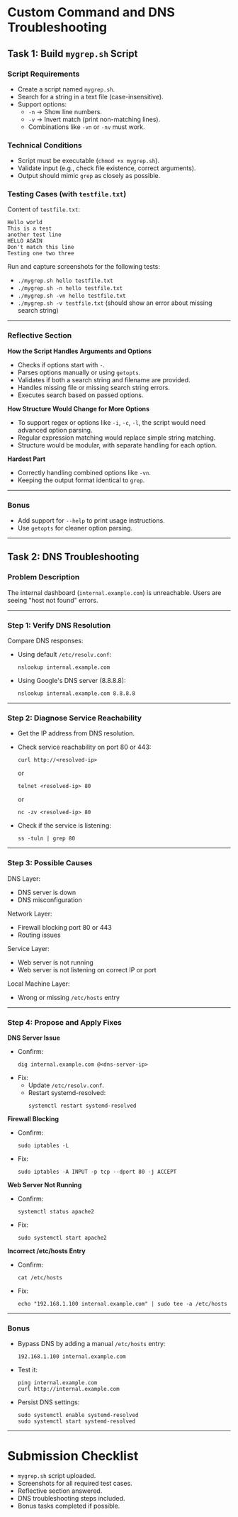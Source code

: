# Custom Command and DNS Troubleshooting

## Task 1: Build `mygrep.sh` Script

### Script Requirements
- Create a script named `mygrep.sh`.
- Search for a string in a text file (case-insensitive).
- Support options:
  - `-n` → Show line numbers.
  - `-v` → Invert match (print non-matching lines).
  - Combinations like `-vn` or `-nv` must work.

### Technical Conditions
- Script must be executable (`chmod +x mygrep.sh`).
- Validate input (e.g., check file existence, correct arguments).
- Output should mimic `grep` as closely as possible.

### Testing Cases (with `testfile.txt`)

Content of `testfile.txt`:
```
Hello world
This is a test
another test line
HELLO AGAIN
Don't match this line
Testing one two three
```

Run and capture screenshots for the following tests:
- `./mygrep.sh hello testfile.txt`
- `./mygrep.sh -n hello testfile.txt`
- `./mygrep.sh -vn hello testfile.txt`
- `./mygrep.sh -v testfile.txt` (should show an error about missing search string)

---

### Reflective Section

**How the Script Handles Arguments and Options**
- Checks if options start with `-`.
- Parses options manually or using `getopts`.
- Validates if both a search string and filename are provided.
- Handles missing file or missing search string errors.
- Executes search based on passed options.

**How Structure Would Change for More Options**
- To support regex or options like `-i`, `-c`, `-l`, the script would need advanced option parsing.
- Regular expression matching would replace simple string matching.
- Structure would be modular, with separate handling for each option.

**Hardest Part**
- Correctly handling combined options like `-vn`.
- Keeping the output format identical to `grep`.

---

### Bonus
- Add support for `--help` to print usage instructions.
- Use `getopts` for cleaner option parsing.

---

## Task 2: DNS Troubleshooting

### Problem Description
The internal dashboard (`internal.example.com`) is unreachable. Users are seeing "host not found" errors.

---

### Step 1: Verify DNS Resolution

Compare DNS responses:
- Using default `/etc/resolv.conf`:
  ```
  nslookup internal.example.com
  ```
- Using Google's DNS server (8.8.8.8):
  ```
  nslookup internal.example.com 8.8.8.8
  ```

---

### Step 2: Diagnose Service Reachability

- Get the IP address from DNS resolution.
- Check service reachability on port 80 or 443:
  ```
  curl http://<resolved-ip>
  ```
  or
  ```
  telnet <resolved-ip> 80
  ```
  or
  ```
  nc -zv <resolved-ip> 80
  ```

- Check if the service is listening:
  ```
  ss -tuln | grep 80
  ```

---

### Step 3: Possible Causes

DNS Layer:
- DNS server is down
- DNS misconfiguration

Network Layer:
- Firewall blocking port 80 or 443
- Routing issues

Service Layer:
- Web server is not running
- Web server is not listening on correct IP or port

Local Machine Layer:
- Wrong or missing `/etc/hosts` entry

---

### Step 4: Propose and Apply Fixes

**DNS Server Issue**
- Confirm:
  ```
  dig internal.example.com @<dns-server-ip>
  ```
- Fix:
  - Update `/etc/resolv.conf`.
  - Restart systemd-resolved:
    ```
    systemctl restart systemd-resolved
    ```

**Firewall Blocking**
- Confirm:
  ```
  sudo iptables -L
  ```
- Fix:
  ```
  sudo iptables -A INPUT -p tcp --dport 80 -j ACCEPT
  ```

**Web Server Not Running**
- Confirm:
  ```
  systemctl status apache2
  ```
- Fix:
  ```
  sudo systemctl start apache2
  ```

**Incorrect /etc/hosts Entry**
- Confirm:
  ```
  cat /etc/hosts
  ```
- Fix:
  ```
  echo "192.168.1.100 internal.example.com" | sudo tee -a /etc/hosts
  ```

---

### Bonus

- Bypass DNS by adding a manual `/etc/hosts` entry:
  ```
  192.168.1.100 internal.example.com
  ```
- Test it:
  ```
  ping internal.example.com
  curl http://internal.example.com
  ```

- Persist DNS settings:
  ```
  sudo systemctl enable systemd-resolved
  sudo systemctl start systemd-resolved
  ```

---

# Submission Checklist
- `mygrep.sh` script uploaded.
- Screenshots for all required test cases.
- Reflective section answered.
- DNS troubleshooting steps included.
- Bonus tasks completed if possible.


